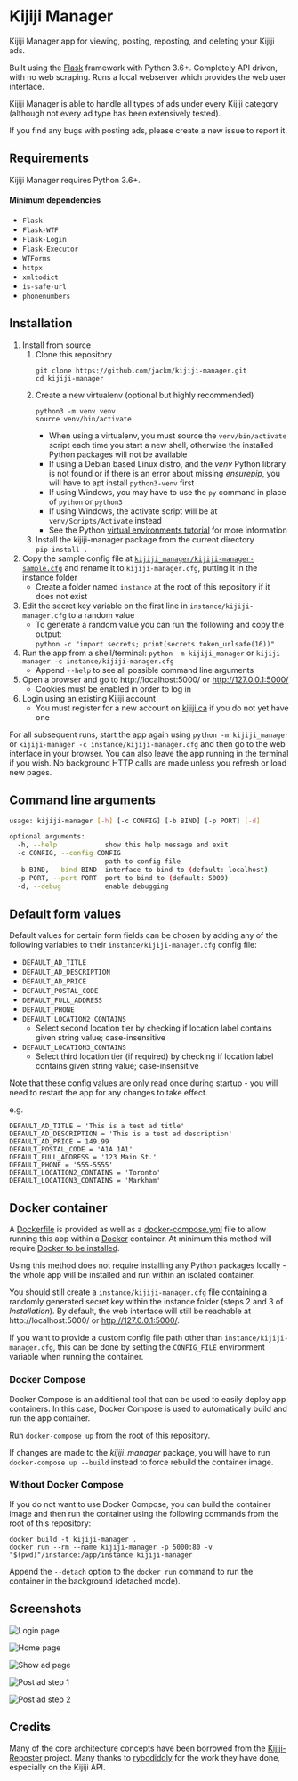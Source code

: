 # Kijiji Manager

Kijiji Manager app for viewing, posting, reposting, and deleting your Kijiji ads.

Built using the [Flask](https://flask.palletsprojects.com/) framework with Python 3.6+.
Completely API driven, with no web scraping. Runs a local webserver which provides the web user interface.

Kijiji Manager is able to handle all types of ads under every Kijiji category (although not every ad type has been extensively tested).

If you find any bugs with posting ads, please create a new issue to report it.

## Requirements

Kijiji Manager requires Python 3.6+.

#### Minimum dependencies

* `Flask`
* `Flask-WTF`
* `Flask-Login`
* `Flask-Executor`
* `WTForms`
* `httpx`
* `xmltodict`
* `is-safe-url`
* `phonenumbers`

## Installation

1. Install from source
    1. Clone this repository
       ```
       git clone https://github.com/jackm/kijiji-manager.git
       cd kijiji-manager
       ```
    1. Create a new virtualenv (optional but highly recommended)
       ```
       python3 -m venv venv
       source venv/bin/activate
       ```
       * When using a virtualenv, you must source the `venv/bin/activate` script each time you start a new shell, otherwise the installed Python packages will not be available
       * If using a Debian based Linux distro, and the _venv_ Python library is not found or if there is an error about missing _ensurepip_, you will have to apt install `python3-venv` first
       * If using Windows, you may have to use the `py` command in place of `python` or `python3`
       * If using Windows, the activate script will be at `venv/Scripts/Activate` instead
       * See the Python [virtual environments tutorial](https://docs.python.org/3.6/tutorial/venv.html) for more information
    1. Install the kijiji-manager package from the current directory\
       `pip install .`
1. Copy the sample config file at [`kijiji_manager/kijiji-manager-sample.cfg`](kijiji_manager/kijiji-manager-sample.cfg) and rename it to `kijiji-manager.cfg`, putting it in the instance folder
    * Create a folder named `instance` at the root of this repository if it does not exist
1. Edit the secret key variable on the first line in `instance/kijiji-manager.cfg` to a random value
    * To generate a random value you can run the following and copy the output:\
      `python -c "import secrets; print(secrets.token_urlsafe(16))"`
1. Run the app from a shell/terminal: `python -m kijiji_manager` or `kijiji-manager -c instance/kijiji-manager.cfg`
    * Append `--help` to see all possible command line arguments
1. Open a browser and go to http://localhost:5000/ or http://127.0.0.1:5000/
    * Cookies must be enabled in order to log in
1. Login using an existing Kijiji account
    * You must register for a new account on [kijiji.ca](https://www.kijiji.ca/) if you do not yet have one

For all subsequent runs, start the app again using `python -m kijiji_manager` or `kijiji-manager -c instance/kijiji-manager.cfg` and then go to the web interface in your browser.
You can also leave the app running in the terminal if you wish.
No background HTTP calls are made unless you refresh or load new pages.

## Command line arguments

```bash
usage: kijiji-manager [-h] [-c CONFIG] [-b BIND] [-p PORT] [-d]

optional arguments:
  -h, --help            show this help message and exit
  -c CONFIG, --config CONFIG
                        path to config file
  -b BIND, --bind BIND  interface to bind to (default: localhost)
  -p PORT, --port PORT  port to bind to (default: 5000)
  -d, --debug           enable debugging
```

## Default form values

Default values for certain form fields can be chosen by adding any of the following variables to their `instance/kijiji-manager.cfg` config file:

* `DEFAULT_AD_TITLE`
* `DEFAULT_AD_DESCRIPTION`
* `DEFAULT_AD_PRICE`
* `DEFAULT_POSTAL_CODE`
* `DEFAULT_FULL_ADDRESS`
* `DEFAULT_PHONE`
* `DEFAULT_LOCATION2_CONTAINS`
  * Select second location tier by checking if location label contains given string value; case-insensitive
* `DEFAULT_LOCATION3_CONTAINS`
  * Select third location tier (if required) by checking if location label contains given string value; case-insensitive

Note that these config values are only read once during startup - you will need to restart the app for any changes to take effect.

e.g.

```
DEFAULT_AD_TITLE = 'This is a test ad title'
DEFAULT_AD_DESCRIPTION = 'This is a test ad description'
DEFAULT_AD_PRICE = 149.99
DEFAULT_POSTAL_CODE = 'A1A 1A1'
DEFAULT_FULL_ADDRESS = '123 Main St.'
DEFAULT_PHONE = '555-5555'
DEFAULT_LOCATION2_CONTAINS = 'Toronto'
DEFAULT_LOCATION3_CONTAINS = 'Markham'
```

## Docker container

A [Dockerfile](Dockerfile) is provided as well as a [docker-compose.yml](docker-compose.yml) file to allow running this app within a [Docker](https://docs.docker.com/) container.
At minimum this method will require [Docker to be installed](https://docs.docker.com/get-docker/).

Using this method does not require installing any Python packages locally - the whole app will be installed and run within an isolated container.

You should still create a `instance/kijiji-manager.cfg` file containing a randomly generated secret key within the instance folder (steps 2 and 3 of _Installation_).
By default, the web interface will still be reachable at http://localhost:5000/ or http://127.0.0.1:5000/.

If you want to provide a custom config file path other than `instance/kijiji-manager.cfg`, this can be done by setting the `CONFIG_FILE` environment variable when running the container.

### Docker Compose

Docker Compose is an additional tool that can be used to easily deploy app containers.
In this case, Docker Compose is used to automatically build and run the app container. 

Run `docker-compose up` from the root of this repository.

If changes are made to the _kijiji_manager_ package, you will have to run `docker-compose up --build` instead to force rebuild the container image.

### Without Docker Compose

If you do not want to use Docker Compose, you can build the container image and then run the container using the following commands from the root of this repository:

```
docker build -t kijiji-manager .
docker run --rm --name kijiji-manager -p 5000:80 -v "$(pwd)"/instance:/app/instance kijiji-manager
```

Append the `--detach` option to the `docker run` command to run the container in the background (detached mode).

## Screenshots

![Login page](https://user-images.githubusercontent.com/4127823/86979816-3ccf8980-c150-11ea-9b16-1d4a9612ad6b.png)

![Home page](https://user-images.githubusercontent.com/4127823/94874784-dee5d180-0420-11eb-802c-2cb8c55f7bb4.png)

![Show ad page](https://user-images.githubusercontent.com/4127823/86979503-8075c380-c14f-11ea-997b-1ecf84066c2e.png)

![Post ad step 1](https://user-images.githubusercontent.com/4127823/86979508-823f8700-c14f-11ea-963a-4366119303d2.png)

![Post ad step 2](https://user-images.githubusercontent.com/4127823/86979510-8370b400-c14f-11ea-8293-13846c1c8c40.png)

## Credits

Many of the core architecture concepts have been borrowed from the [Kijiji-Reposter](https://github.com/rybodiddly/Kijiji-Reposter/) project.
Many thanks to [rybodiddly](https://github.com/rybodiddly/) for the work they have done, especially on the Kijiji API.
